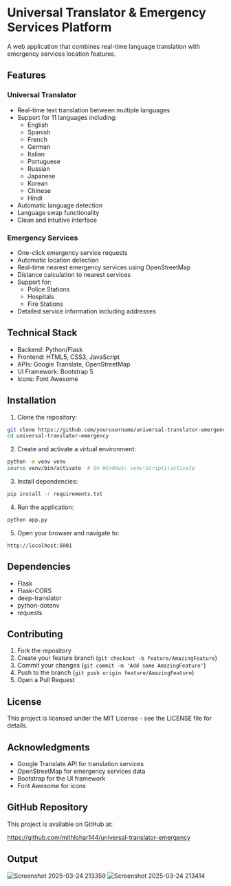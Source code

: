 
# Universal Translator & Emergency Services Platform

A web application that combines real-time language translation with emergency services location features.

## Features

### Universal Translator
- Real-time text translation between multiple languages
- Support for 11 languages including:
  - English
  - Spanish
  - French
  - German
  - Italian
  - Portuguese
  - Russian
  - Japanese
  - Korean
  - Chinese
  - Hindi
- Automatic language detection
- Language swap functionality
- Clean and intuitive interface

### Emergency Services
- One-click emergency service requests
- Automatic location detection
- Real-time nearest emergency services using OpenStreetMap
- Distance calculation to nearest services
- Support for:
  - Police Stations
  - Hospitals
  - Fire Stations
- Detailed service information including addresses

## Technical Stack

- Backend: Python/Flask
- Frontend: HTML5, CSS3, JavaScript
- APIs: Google Translate, OpenStreetMap
- UI Framework: Bootstrap 5
- Icons: Font Awesome

## Installation

1. Clone the repository:
```bash
git clone https://github.com/yourusername/universal-translator-emergency.git
cd universal-translator-emergency
```

2. Create and activate a virtual environment:
```bash
python -m venv venv
source venv/bin/activate  # On Windows: venv\Scripts\activate
```

3. Install dependencies:
```bash
pip install -r requirements.txt
```

4. Run the application:
```bash
python app.py
```

5. Open your browser and navigate to:
```
http://localhost:5001
```

## Dependencies

- Flask
- Flask-CORS
- deep-translator
- python-dotenv
- requests

## Contributing

1. Fork the repository
2. Create your feature branch (`git checkout -b feature/AmazingFeature`)
3. Commit your changes (`git commit -m 'Add some AmazingFeature'`)
4. Push to the branch (`git push origin feature/AmazingFeature`)
5. Open a Pull Request

## License

This project is licensed under the MIT License - see the LICENSE file for details.

## Acknowledgments

- Google Translate API for translation services
- OpenStreetMap for emergency services data
- Bootstrap for the UI framework
- Font Awesome for icons

## GitHub Repository

This project is available on GitHub at:

https://github.com/mithlohar144/universal-translator-emergency


## Output 

![Screenshot 2025-03-24 213359](https://github.com/user-attachments/assets/45912efa-6fd2-4fec-8ed1-16f5ae1f2d57)
![Screenshot 2025-03-24 213414](https://github.com/user-attachments/assets/b9f81c05-f669-45e2-8390-5705f0345895)

